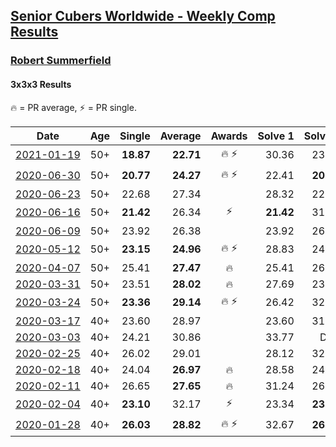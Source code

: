 <style>table {white-space: nowrap;}</style>
<link rel="stylesheet" type="text/css" href="/scw-comp/css/flags.css" />

## [Senior Cubers Worldwide - Weekly Comp Results](/scw-comp/results/)
### [Robert Summerfield](README.md)
#### 3x3x3 Results

<span style="white-space: nowrap;">🔥 = PR average</span>, <span style="white-space: nowrap;">⚡ = PR single</span>.

| Date | Age | Single | Average | Awards | Solve 1 | Solve 2 | Solve 3 | Solve 4 | Solve 5 | Video |
| :--: | :--: | --: | --: | :--: | --: | --: | --: | --: | --: | :-- |
| [2021-01-19](../../results/2021-01-19/333.md) | 50+ | **18.87** | **22.71** | 🔥 ⚡ | 30.36 | 23.05 | 21.89 | 23.20 | **18.87** | [Desktop](https://www.facebook.com/630726070/videos/10158706816216071) / [Mobile](https://m.facebook.com/630726070/videos/10158706816216071) |
| [2020-06-30](../../results/2020-06-30/333.md) | 50+ | **20.77** | **24.27** | 🔥 ⚡ | 22.41 | **20.77** | 25.16 | 25.25 | 26.79 | [Desktop](https://www.facebook.com/rob.summerfield.33/videos/10158200023791071) / [Mobile](https://m.facebook.com/rob.summerfield.33/videos/10158200023791071) |
| [2020-06-23](../../results/2020-06-23/333.md) | 50+ | 22.68 | 27.34 |  | 28.32 | 22.68 | 29.15 | 26.29 | 27.40 | [Desktop](https://www.facebook.com/rob.summerfield.33/videos/10158190891251071) / [Mobile](https://m.facebook.com/rob.summerfield.33/videos/10158190891251071) |
| [2020-06-16](../../results/2020-06-16/333.md) | 50+ | **21.42** | 26.34 | ⚡ | **21.42** | 31.28 | 26.42 | 28.51 | 24.08 | [Desktop](https://www.facebook.com/events/604103587178706/permalink/605667260355672) / [Mobile](https://m.facebook.com/events/604103587178706?view=permalink&id=605667260355672) |
| [2020-06-09](../../results/2020-06-09/333.md) | 50+ | 23.92 | 26.38 |  | 23.92 | 26.86 | 25.23 | 33.39 | 27.05 | [Desktop](https://www.facebook.com/events/903549840109576/permalink/907899589674601) / [Mobile](https://m.facebook.com/events/903549840109576?view=permalink&id=907899589674601) |
| [2020-05-12](../../results/2020-05-12/333.md) | 50+ | **23.15** | **24.96** | 🔥 ⚡ | 28.83 | 24.08 | 26.97 | 23.84 | **23.15** | [Desktop](https://www.facebook.com/events/546188069600739/permalink/550267339192812) / [Mobile](https://m.facebook.com/events/546188069600739?view=permalink&id=550267339192812) |
| [2020-04-07](../../results/2020-04-07/333.md) | 50+ | 25.41 | **27.47** | 🔥 | 25.41 | 26.75 | 28.16 | 27.49 | DNF | [Desktop](https://www.facebook.com/events/510082903229069/permalink/510825143154845) / [Mobile](https://m.facebook.com/events/510082903229069?view=permalink&id=510825143154845) |
| [2020-03-31](../../results/2020-03-31/333.md) | 50+ | 23.51 | **28.02** | 🔥 | 27.69 | 23.51 | 32.57 | 23.79 | 37.94 | [Desktop](https://www.facebook.com/events/207898257161923/permalink/211624273455988) / [Mobile](https://m.facebook.com/events/207898257161923?view=permalink&id=211624273455988) |
| [2020-03-24](../../results/2020-03-24/333.md) | 50+ | **23.36** | **29.14** | 🔥 ⚡ | 26.42 | 32.13 | 30.62 | **23.36** | 30.38 | [Desktop](https://www.facebook.com/events/524456301543611/permalink/526813221307919) / [Mobile](https://m.facebook.com/events/524456301543611?view=permalink&id=526813221307919) |
| [2020-03-17](../../results/2020-03-17/333.md) | 40+ | 23.60 | 28.97 |  | 23.60 | 31.84 | 36.37 | 29.37 | 25.70 | [Desktop](https://www.facebook.com/events/280686576235146/permalink/283327539304383) / [Mobile](https://m.facebook.com/events/280686576235146?view=permalink&id=283327539304383) |
| [2020-03-03](../../results/2020-03-03/333.md) | 40+ | 24.21 | 30.86 |  | 33.77 | DNF | 28.58 | 24.21 | 30.23 | [Desktop](https://www.facebook.com/events/241721610185997/permalink/245527363138755) / [Mobile](https://m.facebook.com/events/241721610185997?view=permalink&id=245527363138755) |
| [2020-02-25](../../results/2020-02-25/333.md) | 40+ | 26.02 | 29.01 |  | 28.12 | 32.54 | 26.37 | 37.00 | 26.02 | [Desktop](https://www.facebook.com/events/196320811461109/permalink/198759937883863) / [Mobile](https://m.facebook.com/events/196320811461109?view=permalink&id=198759937883863) |
| [2020-02-18](../../results/2020-02-18/333.md) | 40+ | 24.04 | **26.97** | 🔥 | 28.58 | 24.11 | 24.04 | 34.23 | 28.22 | [Desktop](https://www.facebook.com/events/2558750947697073/permalink/2559037207668447) / [Mobile](https://m.facebook.com/events/2558750947697073?view=permalink&id=2559037207668447) |
| [2020-02-11](../../results/2020-02-11/333.md) | 40+ | 26.65 | **27.65** | 🔥 | 31.24 | 26.69 | 28.72 | 26.65 | 27.53 | [Desktop](https://www.facebook.com/events/616423959107229/permalink/617081895708102) / [Mobile](https://m.facebook.com/events/616423959107229?view=permalink&id=617081895708102) |
| [2020-02-04](../../results/2020-02-04/333.md) | 40+ | **23.10** | 32.17 | ⚡ | 23.34 | **23.10** | 29.61 | 44.70 | 43.56 | [Desktop](https://www.facebook.com/rob.summerfield.33/videos/10157696250581071) / [Mobile](https://m.facebook.com/rob.summerfield.33/videos/10157696250581071) |
| [2020-01-28](../../results/2020-01-28/333.md) | 40+ | **26.03** | **28.82** | 🔥 ⚡ | 32.67 | **26.03** | 27.77 | - | - | [Desktop](https://www.facebook.com/rob.summerfield.33/videos/10157683378806071) / [Mobile](https://m.facebook.com/rob.summerfield.33/videos/10157683378806071) |


<!-- Global site tag (gtag.js) - Google Analytics -->
<script async src="https://www.googletagmanager.com/gtag/js?id=UA-86348435-3"></script>
<script>window.dataLayer = window.dataLayer || []; function gtag() {dataLayer.push(arguments);} gtag('js', new Date()); gtag('config', 'UA-86348435-3');</script>
